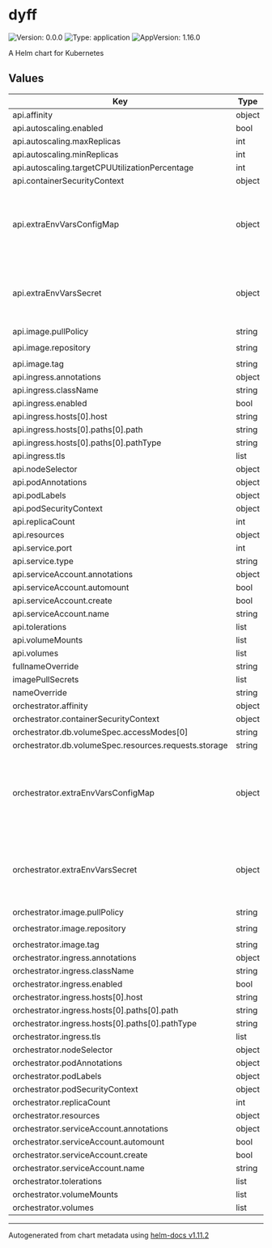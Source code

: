# dyff

![Version: 0.0.0](https://img.shields.io/badge/Version-0.0.0-informational?style=flat-square) ![Type: application](https://img.shields.io/badge/Type-application-informational?style=flat-square) ![AppVersion: 1.16.0](https://img.shields.io/badge/AppVersion-1.16.0-informational?style=flat-square)

A Helm chart for Kubernetes

## Values

| Key | Type | Default | Description |
|-----|------|---------|-------------|
| api.affinity | object | `{}` |  |
| api.autoscaling.enabled | bool | `false` |  |
| api.autoscaling.maxReplicas | int | `100` |  |
| api.autoscaling.minReplicas | int | `1` |  |
| api.autoscaling.targetCPUUtilizationPercentage | int | `80` |  |
| api.containerSecurityContext | object | `{}` |  |
| api.extraEnvVarsConfigMap | object | `{}` | Set environment variables in the `dyff-api` Deployment via ConfigMap. |
| api.extraEnvVarsSecret | object | `{}` | Set environment variables in the `dyff-api` Deployment via Secret. |
| api.image.pullPolicy | string | `"IfNotPresent"` |  |
| api.image.repository | string | `"registry.gitlab.com/ul-dsri/dyff/dyff/api"` |  |
| api.image.tag | string | `""` |  |
| api.ingress.annotations | object | `{}` |  |
| api.ingress.className | string | `""` |  |
| api.ingress.enabled | bool | `false` |  |
| api.ingress.hosts[0].host | string | `"api.dyff.local"` |  |
| api.ingress.hosts[0].paths[0].path | string | `"/"` |  |
| api.ingress.hosts[0].paths[0].pathType | string | `"ImplementationSpecific"` |  |
| api.ingress.tls | list | `[]` |  |
| api.nodeSelector | object | `{}` |  |
| api.podAnnotations | object | `{}` |  |
| api.podLabels | object | `{}` |  |
| api.podSecurityContext | object | `{}` |  |
| api.replicaCount | int | `1` |  |
| api.resources | object | `{}` |  |
| api.service.port | int | `8080` |  |
| api.service.type | string | `"ClusterIP"` |  |
| api.serviceAccount.annotations | object | `{}` |  |
| api.serviceAccount.automount | bool | `true` |  |
| api.serviceAccount.create | bool | `true` |  |
| api.serviceAccount.name | string | `""` |  |
| api.tolerations | list | `[]` |  |
| api.volumeMounts | list | `[]` |  |
| api.volumes | list | `[]` |  |
| fullnameOverride | string | `""` |  |
| imagePullSecrets | list | `[]` |  |
| nameOverride | string | `""` |  |
| orchestrator.affinity | object | `{}` |  |
| orchestrator.containerSecurityContext | object | `{}` |  |
| orchestrator.db.volumeSpec.accessModes[0] | string | `"ReadWriteOnce"` |  |
| orchestrator.db.volumeSpec.resources.requests.storage | string | `"10Gi"` |  |
| orchestrator.extraEnvVarsConfigMap | object | `{}` | Set environment variables in the `dyff-orchestrator` StatefulSet via ConfigMap. |
| orchestrator.extraEnvVarsSecret | object | `{}` | Set environment variables in the `dyff-orchestrator` StatefulSet via Secret. |
| orchestrator.image.pullPolicy | string | `"IfNotPresent"` |  |
| orchestrator.image.repository | string | `"registry.gitlab.com/ul-dsri/dyff/dyff/orchestrator"` |  |
| orchestrator.image.tag | string | `""` |  |
| orchestrator.ingress.annotations | object | `{}` |  |
| orchestrator.ingress.className | string | `""` |  |
| orchestrator.ingress.enabled | bool | `false` |  |
| orchestrator.ingress.hosts[0].host | string | `"orchestrator.dyff.local"` |  |
| orchestrator.ingress.hosts[0].paths[0].path | string | `"/"` |  |
| orchestrator.ingress.hosts[0].paths[0].pathType | string | `"ImplementationSpecific"` |  |
| orchestrator.ingress.tls | list | `[]` |  |
| orchestrator.nodeSelector | object | `{}` |  |
| orchestrator.podAnnotations | object | `{}` |  |
| orchestrator.podLabels | object | `{}` |  |
| orchestrator.podSecurityContext | object | `{}` |  |
| orchestrator.replicaCount | int | `1` |  |
| orchestrator.resources | object | `{}` |  |
| orchestrator.serviceAccount.annotations | object | `{}` |  |
| orchestrator.serviceAccount.automount | bool | `true` |  |
| orchestrator.serviceAccount.create | bool | `true` |  |
| orchestrator.serviceAccount.name | string | `""` |  |
| orchestrator.tolerations | list | `[]` |  |
| orchestrator.volumeMounts | list | `[]` |  |
| orchestrator.volumes | list | `[]` |  |

----------------------------------------------
Autogenerated from chart metadata using [helm-docs v1.11.2](https://github.com/norwoodj/helm-docs/releases/v1.11.2)
